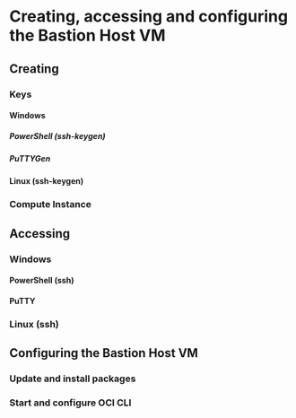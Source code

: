 # Creating, accessing and configuring the Bastion Host VM

## Creating

### Keys

#### Windows

##### PowerShell (ssh-keygen)

##### PuTTYGen

#### Linux (ssh-keygen)

### Compute Instance

## Accessing

### Windows

#### PowerShell (ssh)

#### PuTTY

### Linux (ssh)

## Configuring the Bastion Host VM

### Update and install packages

### Start and configure OCI CLI
